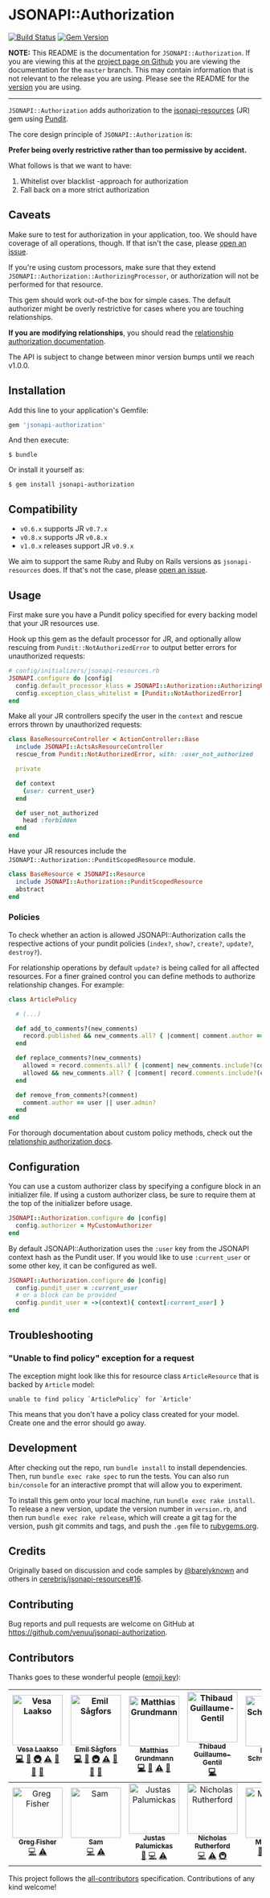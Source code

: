 # JSONAPI::Authorization

[![Build Status](https://img.shields.io/travis/venuu/jsonapi-authorization/master.svg?style=flat&maxAge=3600)](https://travis-ci.org/venuu/jsonapi-authorization) [![Gem Version](https://img.shields.io/gem/v/jsonapi-authorization.svg?style=flat&maxAge=3600)](https://rubygems.org/gems/jsonapi-authorization)

**NOTE:** This README is the documentation for `JSONAPI::Authorization`. If you are viewing this at the
[project page on Github](https://github.com/venuu/jsonapi-authorization) you are viewing the documentation for the `master`
branch. This may contain information that is not relevant to the release you are using. Please see the README for the
[version](https://github.com/venuu/jsonapi-authorization/releases) you are using.

 ---

`JSONAPI::Authorization` adds authorization to the [jsonapi-resources][jr] (JR) gem using [Pundit][pundit].

  [jr]: https://github.com/cerebris/jsonapi-resources "A resource-focused Rails library for developing JSON API compliant servers."
  [pundit]: https://github.com/elabs/pundit "Minimal authorization through OO design and pure Ruby classes"

The core design principle of `JSONAPI::Authorization` is:

**Prefer being overly restrictive rather than too permissive by accident.**

What follows is that we want to have:

1. Whitelist over blacklist -approach for authorization
2. Fall back on a more strict authorization

## Caveats

Make sure to test for authorization in your application, too. We should have coverage of all operations, though. If that isn't the case, please [open an issue][issues].

If you're using custom processors, make sure that they extend `JSONAPI::Authorization::AuthorizingProcessor`, or authorization will not be performed for that resource.

This gem should work out-of-the box for simple cases. The default authorizer might be overly restrictive for cases where you are touching relationships.

**If you are modifying relationships**, you should read the [relationship authorization documentation](docs/relationship-authorization.md).

The API is subject to change between minor version bumps until we reach v1.0.0.

## Installation

Add this line to your application's Gemfile:

```ruby
gem 'jsonapi-authorization'
```

And then execute:

    $ bundle

Or install it yourself as:

    $ gem install jsonapi-authorization

## Compatibility

* `v0.6.x` supports JR `v0.7.x`
* `v0.8.x` supports JR `v0.8.x`
* `v1.0.x` releases support JR `v0.9.x`

We aim to support the same Ruby and Ruby on Rails versions as `jsonapi-resources` does. If that's not the case, please [open an issue][issues].

## Usage

First make sure you have a Pundit policy specified for every backing model that your JR resources use.

Hook up this gem as the default processor for JR, and optionally allow rescuing from `Pundit::NotAuthorizedError` to output better errors for unauthorized requests:

```ruby
# config/initializers/jsonapi-resources.rb
JSONAPI.configure do |config|
  config.default_processor_klass = JSONAPI::Authorization::AuthorizingProcessor
  config.exception_class_whitelist = [Pundit::NotAuthorizedError]
end
```

Make all your JR controllers specify the user in the `context` and rescue errors thrown by unauthorized requests:

```ruby
class BaseResourceController < ActionController::Base
  include JSONAPI::ActsAsResourceController
  rescue_from Pundit::NotAuthorizedError, with: :user_not_authorized

  private

  def context
    {user: current_user}
  end

  def user_not_authorized
    head :forbidden
  end
end
```

Have your JR resources include the `JSONAPI::Authorization::PunditScopedResource` module.

```ruby
class BaseResource < JSONAPI::Resource
  include JSONAPI::Authorization::PunditScopedResource
  abstract
end
```

### Policies

To check whether an action is allowed JSONAPI::Authorization calls the respective actions of your pundit policies
(`index?`, `show?`, `create?`, `update?`, `destroy?`).

For relationship operations by default `update?` is being called for all affected resources.
For a finer grained control you can define methods to authorize relationship changes. For example:

```ruby
class ArticlePolicy

  # (...)

  def add_to_comments?(new_comments)
    record.published && new_comments.all? { |comment| comment.author == user }
  end

  def replace_comments?(new_comments)
    allowed = record.comments.all? { |comment| new_comments.include?(comment) || add_to_comments?([comment])}
    allowed && new_comments.all? { |comment| record.comments.include?(comment) || remove_from_comments?(comment) }
  end

  def remove_from_comments?(comment)
    comment.author == user || user.admin?
  end
end
```

For thorough documentation about custom policy methods, check out the [relationship authorization docs](docs/relationship-authorization.md).

## Configuration

You can use a custom authorizer class by specifying a configure block in an initializer file. If using a custom authorizer class, be sure to require them at the top of the initializer before usage.

```ruby
JSONAPI::Authorization.configure do |config|
  config.authorizer = MyCustomAuthorizer
end
```

By default JSONAPI::Authorization uses the `:user` key from the JSONAPI context hash as the Pundit user. If you would like to use `:current_user` or some other key, it can be configured as well.

```ruby
JSONAPI::Authorization.configure do |config|
  config.pundit_user = :current_user
  # or a block can be provided
  config.pundit_user = ->(context){ context[:current_user] }
end
```

## Troubleshooting

### "Unable to find policy" exception for a request

The exception might look like this for resource class `ArticleResource` that is backed by `Article` model:

```
unable to find policy `ArticlePolicy` for `Article'
```

This means that you don't have a policy class created for your model. Create one and the error should go away.

## Development

After checking out the repo, run `bundle install` to install dependencies. Then, run `bundle exec rake spec` to run the tests. You can also run `bin/console` for an interactive prompt that will allow you to experiment.

To install this gem onto your local machine, run `bundle exec rake install`. To release a new version, update the version number in `version.rb`, and then run `bundle exec rake release`, which will create a git tag for the version, push git commits and tags, and push the `.gem` file to [rubygems.org](https://rubygems.org).

## Credits

Originally based on discussion and code samples by [@barelyknown](https://github.com/barelyknown) and others in [cerebris/jsonapi-resources#16](https://github.com/cerebris/jsonapi-resources/issues/16).

## Contributing

Bug reports and pull requests are welcome on GitHub at https://github.com/venuu/jsonapi-authorization.

  [issues]: https://github.com/venuu/jsonapi-authorization/issues

## Contributors

Thanks goes to these wonderful people ([emoji key](https://github.com/kentcdodds/all-contributors#emoji-key)):

<!-- ALL-CONTRIBUTORS-LIST:START - Do not remove or modify this section -->
<!-- prettier-ignore -->
| [<img src="https://avatars.githubusercontent.com/u/482561?v=3" width="100px;" alt="Vesa Laakso"/><br /><sub><b>Vesa Laakso</b></sub>](http://vesalaakso.com)<br />[💻](https://github.com/Venuu/jsonapi-authorization/commits?author=valscion "Code") [📖](https://github.com/Venuu/jsonapi-authorization/commits?author=valscion "Documentation") [🚇](#infra-valscion "Infrastructure (Hosting, Build-Tools, etc)") [⚠️](https://github.com/Venuu/jsonapi-authorization/commits?author=valscion "Tests") [🐛](https://github.com/Venuu/jsonapi-authorization/issues?q=author%3Avalscion "Bug reports") [💬](#question-valscion "Answering Questions") [👀](#review-valscion "Reviewed Pull Requests") | [<img src="https://avatars.githubusercontent.com/u/562204?v=3" width="100px;" alt="Emil Sågfors"/><br /><sub><b>Emil Sågfors</b></sub>](https://github.com/lime)<br />[💻](https://github.com/Venuu/jsonapi-authorization/commits?author=lime "Code") [📖](https://github.com/Venuu/jsonapi-authorization/commits?author=lime "Documentation") [🚇](#infra-lime "Infrastructure (Hosting, Build-Tools, etc)") [⚠️](https://github.com/Venuu/jsonapi-authorization/commits?author=lime "Tests") [🐛](https://github.com/Venuu/jsonapi-authorization/issues?q=author%3Alime "Bug reports") [💬](#question-lime "Answering Questions") [👀](#review-lime "Reviewed Pull Requests") | [<img src="https://avatars.githubusercontent.com/u/1591161?v=3" width="100px;" alt="Matthias Grundmann"/><br /><sub><b>Matthias Grundmann</b></sub>](https://github.com/matthias-g)<br />[💻](https://github.com/Venuu/jsonapi-authorization/commits?author=matthias-g "Code") [📖](https://github.com/Venuu/jsonapi-authorization/commits?author=matthias-g "Documentation") [⚠️](https://github.com/Venuu/jsonapi-authorization/commits?author=matthias-g "Tests") [💬](#question-matthias-g "Answering Questions") | [<img src="https://avatars.githubusercontent.com/u/1322?v=3" width="100px;" alt="Thibaud Guillaume-Gentil"/><br /><sub><b>Thibaud Guillaume-Gentil</b></sub>](http://thibaud.gg)<br />[💻](https://github.com/Venuu/jsonapi-authorization/commits?author=thibaudgg "Code") | [<img src="https://avatars.githubusercontent.com/u/71660?v=3" width="100px;" alt="Daniel Schweighöfer"/><br /><sub><b>Daniel Schweighöfer</b></sub>](http://netsteward.net)<br />[💻](https://github.com/Venuu/jsonapi-authorization/commits?author=acid "Code") | [<img src="https://avatars.githubusercontent.com/u/5076967?v=3" width="100px;" alt="Bruno Sofiato"/><br /><sub><b>Bruno Sofiato</b></sub>](https://github.com/bsofiato)<br />[💻](https://github.com/Venuu/jsonapi-authorization/commits?author=bsofiato "Code") | [<img src="https://avatars.githubusercontent.com/u/1896026?v=3" width="100px;" alt="Adam Robertson"/><br /><sub><b>Adam Robertson</b></sub>](https://github.com/arcreative)<br />[📖](https://github.com/Venuu/jsonapi-authorization/commits?author=arcreative "Documentation") |
| :---: | :---: | :---: | :---: | :---: | :---: | :---: |
| [<img src="https://avatars3.githubusercontent.com/u/4742306?v=3" width="100px;" alt="Greg Fisher"/><br /><sub><b>Greg Fisher</b></sub>](https://github.com/gnfisher)<br />[💻](https://github.com/Venuu/jsonapi-authorization/commits?author=gnfisher "Code") [⚠️](https://github.com/Venuu/jsonapi-authorization/commits?author=gnfisher "Tests") | [<img src="https://avatars3.githubusercontent.com/u/370182?v=3" width="100px;" alt="Sam"/><br /><sub><b>Sam</b></sub>](http://samlh.com)<br />[💻](https://github.com/Venuu/jsonapi-authorization/commits?author=handlers "Code") [⚠️](https://github.com/Venuu/jsonapi-authorization/commits?author=handlers "Tests") | [<img src="https://avatars0.githubusercontent.com/u/2738630?v=3" width="100px;" alt="Justas Palumickas"/><br /><sub><b>Justas Palumickas</b></sub>](https://jpalumickas.com)<br />[🐛](https://github.com/Venuu/jsonapi-authorization/issues?q=author%3Ajpalumickas "Bug reports") [💻](https://github.com/Venuu/jsonapi-authorization/commits?author=jpalumickas "Code") [⚠️](https://github.com/Venuu/jsonapi-authorization/commits?author=jpalumickas "Tests") | [<img src="https://avatars1.githubusercontent.com/u/26158?v=4" width="100px;" alt="Nicholas Rutherford"/><br /><sub><b>Nicholas Rutherford</b></sub>](http://www.google.co.uk/profiles/nick.rutherford)<br />[💻](https://github.com/Venuu/jsonapi-authorization/commits?author=nruth "Code") [⚠️](https://github.com/Venuu/jsonapi-authorization/commits?author=nruth "Tests") [🚇](#infra-nruth "Infrastructure (Hosting, Build-Tools, etc)") | [<img src="https://avatars2.githubusercontent.com/u/5302372?v=4" width="100px;" alt="Matthijsy"/><br /><sub><b>Matthijsy</b></sub>](https://github.com/Matthijsy)<br />[🐛](https://github.com/Venuu/jsonapi-authorization/issues?q=author%3AMatthijsy "Bug reports") [⚠️](https://github.com/Venuu/jsonapi-authorization/commits?author=Matthijsy "Tests") [💻](https://github.com/Venuu/jsonapi-authorization/commits?author=Matthijsy "Code") |
<!-- ALL-CONTRIBUTORS-LIST:END -->

This project follows the [all-contributors](https://github.com/kentcdodds/all-contributors) specification. Contributions of any kind welcome!
